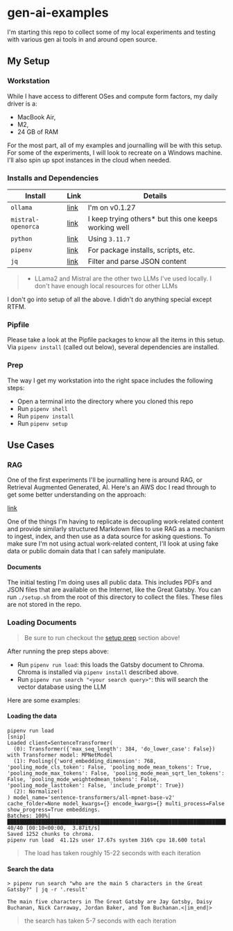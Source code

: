 # gen-ai-examples

I'm starting this repo to collect some of my local experiments and testing with various gen ai tools in and around open source.

## My Setup

### Workstation

While I have access to different OSes and compute form factors, my daily driver is a:

- MacBook Air,
- M2,
- 24 GB of RAM

For the most part, all of my examples and journalling will be with this setup. For some of the experiments, I will look to recreate on a Windows machine. I'll also spin up spot instances in the cloud when needed.

### Installs and Dependencies

| Install            | Link                                                         | Details                                                |
| ------------------ | ------------------------------------------------------------ | ------------------------------------------------------ |
| `ollama`           | [link](https://github.com/ollama/ollama)                     | I'm on v0.1.27                                         |
| `mistral-openorca` | [link](https://huggingface.co/Open-Orca/Mistral-7B-OpenOrca) | I keep trying others\* but this one keeps working well |
| `python`           | [link](https://www.python.org/downloads/)                    | Using `3.11.7`                                         |
| `pipenv`           | [link](https://pipenv.pypa.io/en/latest/)                    | For package installs, scripts, etc.                    |
| `jq`               | [link](https://github.com/jqlang/jq)                         | Filter and parse JSON content                          |

> - LLama2 and Mistral are the other two LLMs I've used locally. I don't have enough local resources for other LLMs

I don't go into setup of all the above. I didn't do anything special except RTFM.

### Pipfile

Please take a look at the Pipfile packages to know all the items in this setup. Via `pipenv install` (called out below), several dependencies are installed.

### Prep

The way I get my workstation into the right space includes the following steps:

- Open a terminal into the directory where you cloned this repo
- Run `pipenv shell`
- Run `pipenv install`
- Run `pipenv setup`

## Use Cases

### RAG

One of the first experiments I'll be journalling here is around RAG, or Retrieval Augmented Generated, AI. Here's an AWS doc I read through to get some better understanding on the approach:

[link](https://docs.aws.amazon.com/sagemaker/latest/dg/jumpstart-foundation-models-customize-rag.html)

One of the things I'm having to replicate is decoupling work-related content and provide similarly structured Markdown files to use RAG as a mechanism to ingest, index, and then use as a data source for asking questions. To make sure I'm not using actual work-related content, I'll look at using fake data or public domain data that I can safely manipulate.

#### Documents

The initial testing I'm doing uses all public data. This includes PDFs and JSON files that are available on the Internet, like the Great Gatsby. You can run `./setup.sh` from the root of this directory to collect the files. These files are not stored in the repo.

### Loading Documents

> Be sure to run checkout the [setup prep](#prep) section above!

After running the prep steps above:

- Run `pipenv run load`: this loads the Gatsby document to Chroma. Chroma is installed via `pipenv install` described above.
- Run `pipenv run search "<your search query>"`: this will search the vector database using the LLM

Here are some examples:

#### Loading the data

```shell
pipenv run load
[snip]
Loaded client=SentenceTransformer(
  (0): Transformer({'max_seq_length': 384, 'do_lower_case': False}) with Transformer model: MPNetModel
  (1): Pooling({'word_embedding_dimension': 768, 'pooling_mode_cls_token': False, 'pooling_mode_mean_tokens': True, 'pooling_mode_max_tokens': False, 'pooling_mode_mean_sqrt_len_tokens': False, 'pooling_mode_weightedmean_tokens': False, 'pooling_mode_lasttoken': False, 'include_prompt': True})
  (2): Normalize()
) model_name='sentence-transformers/all-mpnet-base-v2' cache_folder=None model_kwargs={} encode_kwargs={} multi_process=False show_progress=True embeddings.
Batches: 100%|██████████████████████████████████████████████████████████████████████████████████████████████████████████████████████████████████████████████████████████████████████| 40/40 [00:10<00:00,  3.87it/s]
Saved 1252 chunks to chroma.
pipenv run load  41.12s user 17.67s system 316% cpu 18.600 total
```

> The load has taken roughly 15-22 seconds with each iteration

#### Search the data

```shell
> pipenv run search "who are the main 5 characters in the Great Gatsby?" | jq -r '.result'

The main five characters in The Great Gatsby are Jay Gatsby, Daisy Buchanan, Nick Carraway, Jordan Baker, and Tom Buchanan.<|im_end|>
```

> the search has taken 5-7 seconds with each iteration
